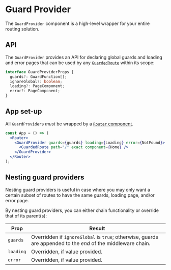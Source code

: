 # Guard Provider

The `GuardProvider` component is a high-level wrapper for your entire routing solution.

## API

The `GuardProvider` provides an API for declaring global guards and loading and error pages that can be used by any [`GuardedRoute`](/docs/guarded-route) within its scope:

```ts
interface GuardProviderProps {
  guards?: GuardFunction[];
  ignoreGlobal?: boolean;
  loading?: PageComponent;
  error?: PageComponent;
}
```

## App set-up

All `GuardProvider`s _must_ be wrapped by a [`Router` component](https://reacttraining.com/react-router/core/api/Router).

```jsx
const App = () => (
  <Router>
    <GuardProvider guards={guards} loading={Loading} error={NotFound}>
      <GuardedRoute path="/" exact component={Home} />
    </GuardProvider>
  </Router>
);
```

## Nesting guard providers

Nesting guard providers is useful in case where you may only want a certain subset of routes to have the same guards, loading page, and/or error page.

By nesting guard providers, you can either chain functionality or override that of its parent(s):

| Prop      | Result                                                                                                       |
| --------- | ------------------------------------------------------------------------------------------------------------ |
| `guards`  | Overridden if `ignoreGlobal` is `true`; otherwise, guards are appended to the _end_ of the middleware chain. |
| `loading` | Overridden, if value provided.                                                                               |
| `error`   | Overridden, if value provided.                                                                               |
